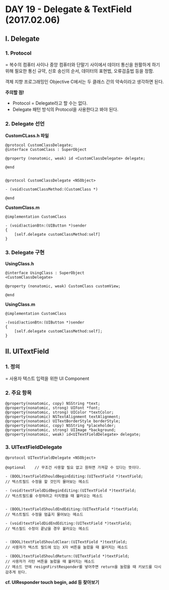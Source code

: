 # DAY 19 - Delegate & TextField (2017.02.06)  

## I. Delegate  

### 1. Protocol  
= 복수의 컴퓨터 사이나 중앙 컴퓨터와 단말기 사이에서 데이터 통신을 원활하게 하기 위해 필요한 통신 규약, 신호 송신의 순서, 데이터의 표현법, 오류검출법 등을 정함.  

객체 지향 프로그래밍인 Objective C에서는 두 클래스 간의 약속이라고 생각하면 된다.  

**주의할 점!**  
- Protocol = Delegate라고 할 수는 없다.  
- Delegate 패턴 방식의 Protocol을 사용한다고 봐야 된다.  

### 2. Delegate 선언  
**CustomCLass.h 파일**  

```objc  
@protocol CustomClassDelegate;
@interface CustomClass : SuperObject

@property (nonatomic, weak) id <CustomClassDelegate> delegate;

@end


@protocol CustomClassDelegate <NSObject>

- (void)customClassMethod:(CustomClass *)

@end
```

**CustomClass.m**

```objc
@implementation CustomClass  

- (void)actionBtn:(UIButton *)sender
{
	[self.delegate customClassMethod:self]
}
```

### 3. Delegate 구현
**UsingClass.h**

```objc
@interface UsingClass : SuperObject
<CustomClassDelegate>

@property (nonatomic, weak) CustomClass customView;

@end
```

**UsingClass.m**

```objc
@implementation CustomClass

-(void)actionBtn:(UIButton *)sender
{
	[self.delegate customClassMethod:self];
}
```

## II. UITextField
### 1. 정의
= 사용자 텍스트 입력을 위한 UI Component  

### 2. 주요 항목 
```objc
@property(nonatomic, copy) NSString *text;
@property(nonatomic, strong) UIFont *font;
@property(nonatomic, strong) UIColor *textColor;
@property(nonatomic) NSTextAlignment textAlignment;
@property(nonatomic) UITextBorderStyle borderStyle;
@property(nonatomic, copy) NSString *placeholder;
@property(nonatomic, strong) UIImage *background;
@property(nonatomic, weak) id<UITextFieldDelegate> delegate;
```

### 3. UITextFieldDelegate
```objc
@protocol UITextFieldDelegate <NSObject>

@optional    // 무조건 사용할 필요 없고 원하면 가져갈 수 있다는 뜻이다. 

- (BOOL)textFieldShouldBeginEditing:(UITextField *)textField;
// 텍스트필드 수정을 할 것인지 물어보는 메소드  

- (void)textFieldDidBeginEditing:(UITextField *)textField;
// 텍스트필드를 수정하려고 터치했을 때 불러오는 메소드


- (BOOL)textFieldShouldEndEditing:(UITextField *)textField;
// 텍스트필드 수정을 멈출지 물어보는 메소드

- (void)textFieldDidEndEditing:(UITextField *)textField;
// 텍스필드 수정이 끝났을 경우 불러오는 메소드


- (BOOL)textFieldShouldClear:(UITextField *)textField;
// 사용자가 텍스트 필드에 있는 X자 버튼을 눌렀을 때 불러지는 메소드

- (BOOL)textFieldShouldReturn:(UITextField *)textField;
// 사용자가 리턴 버튼을 눌렀을 때 불러지는 메소드
// 메소드 안에 resignFirstResponder를 넣어주면 return을 눌렀을 때 키보드를 다시 감추게 된다.  
```

**cf. UIResponder touch begin, add 등 찾아보기** 


 